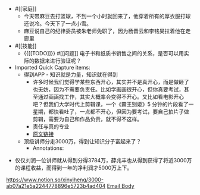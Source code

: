 - #[[家庭]]
    - 今天带麻豆去打篮球，不到一个小时就回来了，他穿着所有的厚衣服打球还说冷。今天下了一点小雪。
    - 麻豆说自己的纪律委员被朱老师免职了，因为杨晋云和李铭昊拉着他在走廊里
- #[[技能]]
    - {{[[TODO]]}} #[[问题]] 电子书和纸质书销售之间的关系，是否可以用实际的数据来进行验证呢？
- Imported Quick Capture items:
    - 得到APP - 知识就是力量，知识就在得到
        - 许多时候我们觉得学某些东西开心，其实并不是真开心，而是做砸了也无妨，因为不需要负责任。比如学画画很开心，但你真要考试，甚至通过画画找工作，其实大概率会变得不开心。又比如看电影开心吧？但我们大学时代上剪辑课，一个《霸王别姬》5 分钟的片段看了一星期，都快看吐了，一点都不开心，但因为要考试，要自己拍片子做剪辑，需要为自己和作品负责，就不得不这样。
        - 责任与真的专业
        - [原文链接](https://www.dedao.cn/knowledge/note/detail?id=xbEGwQD09BNQW5VVxgdEZ1jZ2zkLNe)
    - 顶级讲师分走3000万，得到让知识分子富起来了？
        - Annotations:

* 仅仅刘润一位讲师就从得到分得3784万，薛兆丰也从得到获得了将近3000万的课程收益，而得到一年的净利润才5000万上下。



https://www.notion.so/xinyiheng/3000-ab07a21e5a2244778896e5723b4ad404 [Email Body](https://files.todoist.com/hIWyMyvmPwxcDMqDjcDUiYwZju-fc0MN4OED7JTM5Ra48VZ2VD-Ai6-qRwODOX40/by/21878347/as/file.html)
